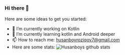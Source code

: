 ### Hi there 👋

Here are some ideas to get you started:

- 🔭 I’m currently working on Kotlin
- 🌱 I’m currently learning kotlin and Android deeper
- 📫 How to reach me: husanboyroziqov7@gmail.com
- Here are some stats:
![Husanboys github stats](https://github-readme-stats.vercel.app/api?username=RoziqovHusanboy&show_icons=true&theme=radical)

